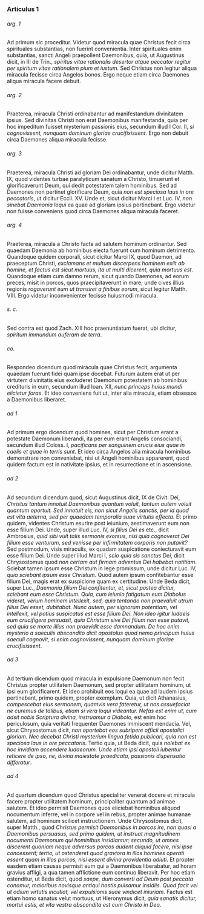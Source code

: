 ### Articulus 1

###### arg. 1
Ad primum sic proceditur. Videtur quod miracula quae Christus fecit circa spirituales substantias, non fuerint convenientia. Inter spirituales enim substantias, sancti Angeli praepollent Daemonibus, quia, ut Augustinus dicit, in III de Trin., *spiritus vitae rationalis desertor atque peccator regitur per spiritum vitae rationalem pium et iustum*. Sed Christus non legitur aliqua miracula fecisse circa Angelos bonos. Ergo neque etiam circa Daemones aliqua miracula facere debuit.

###### arg. 2
Praeterea, miracula Christi ordinabantur ad manifestandum divinitatem ipsius. Sed divinitas Christi non erat Daemonibus manifestanda, quia per hoc impeditum fuisset mysterium passionis eius, secundum illud I Cor. II, *si cognovissent, nunquam dominum gloriae crucifixissent*. Ergo non debuit circa Daemones aliqua miracula fecisse.

###### arg. 3
Praeterea, miracula Christi ad gloriam Dei ordinabantur, unde dicitur Matth. IX, quod videntes turbae paralyticum sanatum a Christo, timuerunt et glorificaverunt Deum, qui dedit potestatem talem hominibus. Sed ad Daemones non pertinet glorificare Deum, quia *non est speciosa laus in ore peccatoris*, ut dicitur Eccli. XV. Unde et, sicut dicitur Marci I et Luc. IV, *non sinebat Daemonia loqui* ea quae ad gloriam ipsius pertinebant. Ergo videtur non fuisse conveniens quod circa Daemones aliqua miracula faceret.

###### arg. 4
Praeterea, miracula a Christo facta ad salutem hominum ordinantur. Sed quaedam Daemonia ab hominibus eiecta fuerunt cum hominum detrimento. Quandoque quidem corporali, sicut dicitur Marci IX, quod Daemon, ad praeceptum Christi, *exclamans et multum discerpens hominem exiit ab homine, et factus est sicut mortuus, ita ut multi dicerent, quia mortuus est*. Quandoque etiam cum damno rerum, sicut quando Daemones, ad eorum preces, misit in porcos, quos praecipitaverunt in mare; unde cives illius regionis *rogaverunt eum ut transiret a finibus eorum*, sicut legitur Matth. VIII. Ergo videtur inconvenienter fecisse huiusmodi miracula.

###### s. c.
Sed contra est quod Zach. XIII hoc praenuntiatum fuerat, ubi dicitur, *spiritum immundum auferam de terra*.

###### co.
Respondeo dicendum quod miracula quae Christus fecit, argumenta quaedam fuerunt fidei quam ipse docebat. Futurum autem erat ut per virtutem divinitatis eius excluderet Daemonum potestatem ab hominibus credituris in eum, secundum illud Ioan. XII, *nunc princeps huius mundi eiicietur foras*. Et ideo conveniens fuit ut, inter alia miracula, etiam obsessos a Daemonibus liberaret.

###### ad 1
Ad primum ergo dicendum quod homines, sicut per Christum erant a potestate Daemonum liberandi, ita per eum erant Angelis consociandi, secundum illud Coloss. I, *pacificans per sanguinem crucis eius quae in caelis et quae in terris sunt*. Et ideo circa Angelos alia miracula hominibus demonstrare non conveniebat, nisi ut Angeli hominibus apparerent, quod quidem factum est in nativitate ipsius, et in resurrectione et in ascensione.

###### ad 2
Ad secundum dicendum quod, sicut Augustinus dicit, IX de Civit. Dei, *Christus tantum innotuit Daemonibus quantum voluit, tantum autem voluit quantum oportuit. Sed innotuit eis, non sicut Angelis sanctis, per id quod est vita aeterna, sed per quaedam temporalia suae virtutis effecta*. Et primo quidem, videntes Christum esurire post ieiunium, aestimaverunt eum non esse filium Dei. Unde, super illud Luc. IV, *si filius Dei es* etc., dicit Ambrosius, *quid sibi vult talis sermonis exorsus, nisi quia cognoverat Dei filium esse venturum, sed venisse per infirmitatem corporis non putavit?* Sed postmodum, visis miraculis, ex quadam suspicatione coniecturavit eum esse filium Dei. Unde super illud Marci I, *scio quia sis sanctus Dei*, dicit Chrysostomus quod *non certam aut firmam adventus Dei habebat notitiam*. Sciebat tamen ipsum esse Christum in lege promissum, unde dicitur Luc. IV, *quia sciebant ipsum esse Christum*. Quod autem ipsum confitebantur esse filium Dei, magis erat ex suspicione quam ex certitudine. Unde Beda dicit, super Luc., *Daemonia filium Dei confitentur, et, sicut postea dicitur, sciebant eum esse Christum. Quia, cum ieiunio fatigatum eum Diabolus videret, verum hominem intellexit, sed, quia tentando non praevaluit utrum filius Dei esset, dubitabat. Nunc autem, per signorum potentiam, vel intellexit, vel potius suspicatus est esse filium Dei. Non ideo igitur Iudaeis eum crucifigere persuasit, quia Christum sive Dei filium non esse putavit, sed quia se morte illius non praevidit esse damnandum. De hoc enim mysterio a saeculis abscondito dicit apostolus quod nemo principum huius saeculi cognovit, si enim cognovissent, nunquam dominum gloriae crucifixissent*.

###### ad 3
Ad tertium dicendum quod miracula in expulsione Daemonum non fecit Christus propter utilitatem Daemonum, sed propter utilitatem hominum, ut ipsi eum glorificarent. Et ideo prohibuit eos loqui ea quae ad laudem ipsius pertinebant, primo quidem, propter exemplum. Quia, ut dicit Athanasius, *compescebat eius sermonem, quamvis vera fateretur, ut nos assuefaciat ne curemus de talibus, etiam si vera loqui videantur. Nefas est enim ut, cum adsit nobis Scriptura divina, instruamur a Diabolo*, est enim hoc periculosum, quia veritati frequenter Daemones immiscent mendacia. Vel, sicut Chrysostomus dicit, *non oportebat eos subripere officii apostolici gloriam. Nec decebat Christi mysterium lingua fetida publicari, quia non est speciosa laus in ore peccatoris*. Tertio quia, ut Beda dicit, quia *nolebat ex hoc invidiam accendere Iudaeorum. Unde etiam ipsi apostoli iubentur reticere de ipso, ne, divina maiestate praedicata, passionis dispensatio differatur*.

###### ad 4
Ad quartum dicendum quod Christus specialiter venerat docere et miracula facere propter utilitatem hominum, principaliter quantum ad animae salutem. Et ideo permisit Daemones quos eiiciebat hominibus aliquod nocumentum inferre, vel in corpore vel in rebus, propter animae humanae salutem, ad hominum scilicet instructionem. Unde Chrysostomus dicit, super Matth., quod *Christus permisit Daemonibus in porcos ire, non quasi a Daemonibus persuasus, sed primo quidem, ut instruat magnitudinem nocumenti Daemonum qui hominibus insidiantur; secundo, ut omnes discerent quoniam neque adversus porcos audent aliquid facere, nisi ipse concesserit; tertio, ut ostenderet quod graviora in illos homines operati essent quam in illos porcos, nisi essent divina providentia adiuti*. Et propter easdem etiam causas permisit eum qui a Daemonibus liberabatur, ad horam gravius affligi, a qua tamen afflictione eum continuo liberavit. Per hoc etiam ostenditur, ut Beda dicit, quod *saepe, dum converti ad Deum post peccata conamur, maioribus novisque antiqui hostis pulsamur insidiis. Quod facit vel ut odium virtutis incutiat, vel expulsionis suae vindicet iniuriam*. Factus est etiam homo sanatus velut mortuus, ut Hieronymus dicit, *quia sanatis dicitur, mortui estis, et vita vestra abscondita est cum Christo in Deo*.

